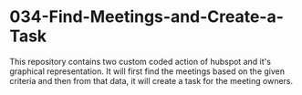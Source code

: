 # 034-Find-Meetings-and-Create-a-Task
This repository contains two custom coded action of hubspot and it's graphical representation. It will first find the meetings based on the given criteria and then from that data, it will create a task for the meeting owners.
